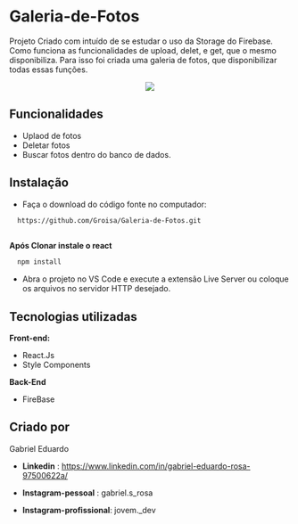 # Galeria-de-Fotos
Projeto Criado com intuído de se estudar o uso da Storage do Firebase. Como funciona as funcionalidades de upload, delet, e get, que o mesmo disponibiliza. Para isso foi criada uma galeria de fotos, que disponibilizar todas essas funções.
  <div align='center'> 
    <img src="https://user-images.githubusercontent.com/98929007/174928349-ca043c4c-ff78-4ab0-be72-05cc74274693.mp4" />
  </div>
  

## Funcionalidades

- Uplaod de fotos
- Deletar fotos
- Buscar fotos dentro do banco de dados.

## Instalação

- Faça o download do código fonte no computador:

```bash
  https://github.com/Groisa/Galeria-de-Fotos.git
  
```
**Após Clonar instale o react**

```bash
  npm install
```
- Abra o projeto no VS Code e execute a extensão Live Server ou coloque os arquivos no servidor HTTP desejado.
## Tecnologias utilizadas

**Front-end:** 
- React.Js 
- Style Components


 **Back-End**
 - FireBase

## Criado por
Gabriel Eduardo 

- **Linkedin** : https://www.linkedin.com/in/gabriel-eduardo-rosa-97500622a/

- **Instagram-pessoal** : gabriel.s_rosa
- **Instagram-profissional**: jovem._dev
